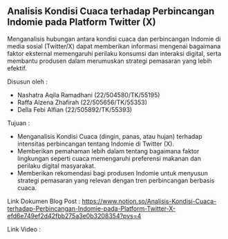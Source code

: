 ## Analisis Kondisi Cuaca terhadap Perbincangan Indomie pada Platform Twitter (X)
Menganalisis hubungan antara kondisi cuaca dan perbincangan Indomie di media sosial (Twitter/X) dapat memberikan informasi mengenai bagaimana faktor eksternal memengaruhi perilaku konsumsi dan interaksi digital, serta membantu produsen dalam merumuskan strategi pemasaran yang lebih efektif.

Disusun oleh :
- Nashatra Aqila Ramadhani       (22/504580/TK/55195) <br>
- Raffa Alzena Zhafirah          (22/505656/TK/55353) <br>
- Della Febi Alfian              (22/505892/TK/55393) <br>

Tujuan :
- Menganalisis Kondisi Cuaca (dingin, panas, atau hujan) terhadap intensitas perbincangan tentang Indomie di Twitter (X). <br>
- Memberikan pemahaman lebih dalam tentang bagaimana faktor lingkungan seperti cuaca memengaruhi preferensi makanan dan perilaku digital masyarakat. <br>
- Memberikan rekomendasi bagi produsen Indomie untuk menyusun strategi pemasaran yang relevan dengan tren perbincangan berbasis cuaca. <br>

Link Dokumen Blog Post : https://www.notion.so/Analisis-Kondisi-Cuaca-terhadap-Perbincangan-Indomie-pada-Platform-Twitter-X-efd6e749ef2d42fbb275a3e0b3208354?pvs=4

Link Video : 

